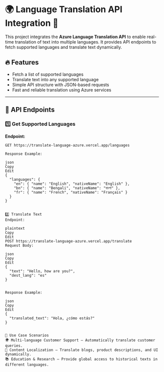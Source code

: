 # 🌍  Language Translation API Integration 🚀

This project integrates the **Azure Language Translation API** to enable real-time translation of text into multiple languages. It provides API endpoints to fetch supported languages and translate text dynamically.

## 🔥 Features
- Fetch a list of supported languages
- Translate text into any supported language
- Simple API structure with JSON-based requests
- Fast and reliable translation using Azure services

---

## 🚀 API Endpoints

### **1️⃣ Get Supported Languages**
**Endpoint:**  
```plaintext
GET https://translate-language-azure.vercel.app/languages

Response Example:

json
Copy
Edit
{
  "languages": {
    "en": { "name": "English", "nativeName": "English" },
    "bn": { "name": "Bengali", "nativeName": "বাংলা" },
    "fr": { "name": "French", "nativeName": "Français" }
  }
}


2️⃣ Translate Text
Endpoint:

plaintext
Copy
Edit
POST https://translate-language-azure.vercel.app/translate
Request Body:

json
Copy
Edit
{
  "text": "Hello, how are you?",
  "dest_lang": "es"
}


Response Example:

json
Copy
Edit
{
  "translated_text": "Hola, ¿cómo estás?"
}


🎯 Use Case Scenarios
🌍 Multi-language Customer Support – Automatically translate customer queries.
📖 Content Localization – Translate blogs, product descriptions, and UI dynamically.
📚 Education & Research – Provide global access to historical texts in different languages.
